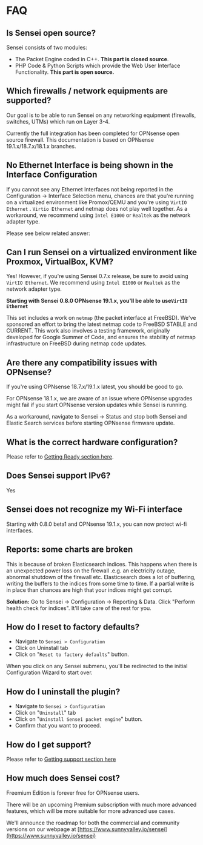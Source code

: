 # FAQ

## Is Sensei open source?

Sensei consists of two modules:

* The Packet Engine coded in C++. **This part is closed source**.
* PHP Code & Python Scripts which provide the Web User Interface Functionality. **This part is open source.**

## Which firewalls / network equipments are supported?

Our goal is to be able to run Sensei on any networking equipment \(firewalls, switches, UTMs\) which run on Layer 3-4. 

Currently the full integration has been completed for OPNsense open source firewall. ​This documentation is based on OPNsense 19.1.x/18.7.x/18.1.x branches.

## No Ethernet Interface is being shown in the Interface Configuration

If you cannot see any Ethernet Interfaces not being reported in the Configuration -&gt; Interface Selection menu, chances are that you're running on a virtualized environment like Promox/QEMU and you're using `VirtIO Ethernet`  . `Virtio Ethernet` and netmap does not play well together. As a workaround, we recommend using `Intel E1000` or `Realtek` as the network adapter type.

Please see below related answer:

## Can I run Sensei on a virtualized environment like Proxmox, VirtualBox, KVM?

Yes! However, if you're using Sensei 0.7.x release, be sure to avoid using `VirtIO Ethernet`. We recommend using `Intel E1000` or `Realtek` as the network adapter type.

**Starting with Sensei 0.8.0 OPNsense 19.1.x, you'll be able to use`VirtIO Ethernet`** 

This set includes a work on `netmap` \(the packet interface at FreeBSD\). We've sponsored an effort to bring the latest netmap code to FreeBSD STABLE and CURRENT. This work also involves a testing framework, originally developed for Google Summer of Code, and ensures the stability of netmap infrastructure on FreeBSD during netmap code updates. 

## Are there any compatibility issues with OPNsense?

If you're using OPNsense 18.7.x/19.1.x latest, you should be good to go. 

For OPNsense 18.1.x, we are aware of an issue where OPNsense upgrades might fail if you start OPNsense version updates while Sensei is running.

As a workaround, navigate to Sensei -&gt; Status and stop both Sensei and Elastic Search services before starting OPNsense firmware update.



## What is the correct hardware configuration?

Please refer to [Getting Ready section here](../getting-started/getting-ready.md#hardware-requirements-for-sensei).

## Does Sensei support IPv6?

Yes

## Sensei does not recognize my Wi-Fi interface

Starting with 0.8.0 beta1 and OPNsense 19.1.x, you can now protect wi-fi interfaces. 

## Reports: some charts are broken

This is because of  broken Elasticsearch indices. This happens when there is an unexpected power loss on the firewall .e.g. an electricity outage, abnormal shutdown of the firewall etc. Elasticsearch does a lot of buffering, writing the buffers to the indices from some time to time. If a partial write is in place than chances are high that your indices might get corrupt. 

**Solution:** Go to Sensei -&gt; Configuration -&gt; Reporting & Data. Click "Perform health check for indices". It'll take care of the rest for you.

## How do I reset to factory defaults?

* Navigate to `Sensei > Configuration`
* Click on Uninstall tab
* Click on "`Reset to factory defaults`" button. 

When you click on any Sensei submenu, you'll be redirected to the initial Configuration Wizard to start over.

## How do I uninstall the plugin?

* Navigate to `Sensei > Configuration`
* Click on "`Uninstall`" tab
* Click on "`Uninstall Sensei packet engine`" button.
* Confirm that you want to proceed.

## How do I get support?

Please refer to [Getting support section here](getting-support.md#community-edution-support)

## How much does Sensei cost?

Freemium Edition is forever free for OPNsense users.

There will be an upcoming Premium subscription with much more advanced features, which will be more suitable for more advanced use cases.

We'll announce the roadmap for both the commercial and community versions on our webpage at [https://www.sunnyvalley.io/sensei](https://www.sunnyvalley.io/sensei)



